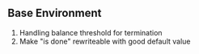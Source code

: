 ## Base Environment
1. Handling balance threshold for termination
2. Make "is done" rewriteable with good default value
